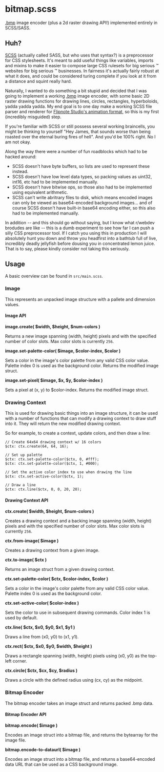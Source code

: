# bitmap.scss

[.bmp](https://en.wikipedia.org/wiki/BMP_file_format) image encoder (plus a 2d raster drawing API!) implemented entirely in SCSS/SASS.

## Huh?

[SCSS](https://sass-lang.com/) (actually called SASS, but who uses that syntax?) is a preprocessor for CSS stylesheets. It's meant to add useful things like variables, imports and mixins to make it easier to compose large CSS rulesets for big serious :tm: websites for big serious :tm: businesses. In fairness it's actually fairly robust at what it does, and could be considered turing complete if you look at it from a distance and squint really hard.

Naturally, I wanted to do something a bit stupid and decided that I was going to implement a working [.bmp](https://en.wikipedia.org/wiki/BMP_file_format) image encoder, with some basic 2D raster drawing functions for drawing lines, circles, rectangles, hyperboloids, yadda yadda yadda. My end goal is to one day make a working SCSS file parser and renderer for [Flipnote Studio's animation format](https://github.com/jaames/flipnote.js), so this is my first (incredibly misguided) step.

If you're familiar with SCSS or still possess several working braincells, you might be thinking to yourself "Hey James, that sounds worse than being roasted over the eternal buring fires of hell". And you'd be 100% right. No I am not okay. 

Along the way there were a number of fun roadblocks which had to be hacked around:

* SCSS doesn't have byte buffers, so lists are used to represent these instead.
* SCSS doesn't have low level data types, so packing values as uint32, int16, etc had to be implemented manually.
* SCSS doesn't have bitwise ops, so those also had to be implemented using equivalent arithmetic.
* SCSS can't write abritrary files to disk, which means encoded images can only be viewed as base64-encoded background images... and of course SCSS doesn't have built-in base64 encoding either, so this also had to be implemented manually.

In addition -- and this should go without saying, but I know what r/webdev brodudes are like -- this is a dumb experiment to see how far I can push a silly CSS preprocessor tool. If I catch you using this in production I will absolutely hunt you down and throw you headfirst into a bathtub full of live, incredibly deadly jellyfish before dousing you in concentrated lemon juice. That is to say, please kindly consider not taking this seriously.

## Usage

A basic overview can be found in `src/main.scss`. 

### Image

This represents an unpacked image structure with a pallete and dimension values.

#### Image API

**image.create( $width, $height, $num-colors )**

Returns a new image spanning (width, height) pixels and with the specified number of color slots. Max color slots is currently `256`.

**image.set-palette-color( $image, $color-index, $color )**

Sets a color in the image's color palette from any valid CSS color value. Palette index 0 is used as the background color. Returns the modified image struct.

**image.set-pixel( $image, $x, $y, $color-index )**

Sets a pixel at (x, y) to $color-index. Returns the modified image struct.

### Drawing Context

This is used for drawing basic things into an image structure, it can be used with a number of functions that can modify a drawing context to draw stuff into it. They will return the new modified drawing context.

So for example, to create a context, update colors, and then draw a line:

```
// Create 64x64 drawing context w/ 16 colors
$ctx: ctx.create(64, 64, 16);

// Set up palette
$ctx: ctx.set-palette-color($ctx, 0, #fff);
$ctx: ctx.set-palette-color($ctx, 1, #000);

// Set the active color index to use when drawing the line
$ctx: ctx.set-active-color($ctx, 1);

// Draw a line
$ctx: ctx.line($ctx, 0, 0, 20, 20);
```

#### Drawing Context API

**ctx.create( $width, $height, $num-colors )**

Creates a drawing context and a backing image spanning (width, height) pixels and with the specified number of color slots. Max color slots is currently `256`.

**ctx.from-image( $image )**

Creates a drawing context from a given image.

**ctx.to-image( $ctx )**

Returns an image struct from a given drawing context.

**ctx.set-palette-color( $ctx, $color-index, $color )**

Sets a color in the image's color palette from any valid CSS color value. Palette index 0 is used as the background color.

**ctx.set-active-color( $color-index )**

Sets the color to use in subsequent drawing commands. Color index 1 is used by default.

**ctx.line( $ctx, $x0, $y0, $x1, $y1 )**

Draws a line from (x0, y0) to (x1, y1).

**ctx.rect( $ctx, $x0, $y0, $width, $height )**

Draws a rectangle spanning (width, height) pixels using (x0, y0) as the top-left corner.

**ctx.circle( $ctx, $cx, $cy, $radius )**

Draws a circle with the defined radius using (cx, cy) as the midpoint.

### Bitmap Encoder

The bitmap encoder takes an image struct and returns packed .bmp data. 

#### Bitmap Encoder API

**bitmap.encode( $image )**

Encodes an image struct into a bitmap file, and returns the bytearray for the image file.

**bitmap.encode-to-dataurl( $image )**

Encodes an image struct into a bitmap file, and returns a base64-encoded data URL that can be used as a CSS background image.